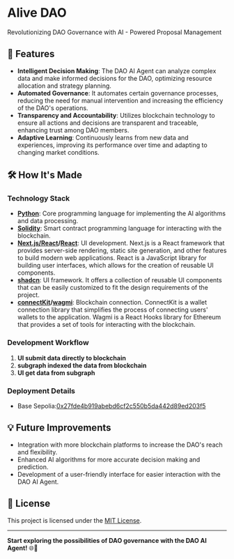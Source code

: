 # Alive DAO
Revolutionizing DAO Governance with AI - Powered Proposal Management

## 🚀 Features

- **Intelligent Decision Making**: The DAO AI Agent can analyze complex data and make informed decisions for the DAO, optimizing resource allocation and strategy planning.
- **Automated Governance**: It automates certain governance processes, reducing the need for manual intervention and increasing the efficiency of the DAO's operations.
- **Transparency and Accountability**: Utilizes blockchain technology to ensure all actions and decisions are transparent and traceable, enhancing trust among DAO members.
- **Adaptive Learning**: Continuously learns from new data and experiences, improving its performance over time and adapting to changing market conditions.

## 🛠️ How It's Made
### Technology Stack

- **[Python](https://www.python.org/)**: Core programming language for implementing the AI algorithms and data processing.
- **[Solidity](https://soliditylang.org/)**: Smart contract programming language for interacting with the blockchain.
- **[Next.js/React](https://nextjs.org/)/[React](https://reactjs.org/)**: UI development. Next.js is a React framework that provides server-side rendering, static site generation, and other features to build modern web applications. React is a JavaScript library for building user interfaces, which allows for the creation of reusable UI components.
- **[shadcn](https://ui.shadcn.com/)**: UI framework. It offers a collection of reusable UI components that can be easily customized to fit the design requirements of the project.
- **[connectKit](https://docs.family.co/connectkit)/[wagmi](https://wagmi.sh/)**: Blockchain connection. ConnectKit is a wallet connection library that simplifies the process of connecting users' wallets to the application. Wagmi is a React Hooks library for Ethereum that provides a set of tools for interacting with the blockchain.

### Development Workflow

1. **UI submit data directly to blockchain**
2. **subgraph indexed the data from blockchain**
3. **UI get data from subgraph**

### Deployment Details
- Base Sepolia:[0x27fde4b919abebd6cf2c550b5da442d89ed203f5](https://sepolia.basescan.org/address/0x27fde4b919abebd6cf2c550b5da442d89ed203f5)

## 💡 Future Improvements

- Integration with more blockchain platforms to increase the DAO's reach and flexibility.
- Enhanced AI algorithms for more accurate decision making and prediction.
- Development of a user-friendly interface for easier interaction with the DAO AI Agent.

## 📄 License

This project is licensed under the [MIT License](LICENSE).

---

**Start exploring the possibilities of DAO governance with the DAO AI Agent!** 🌐🤖
